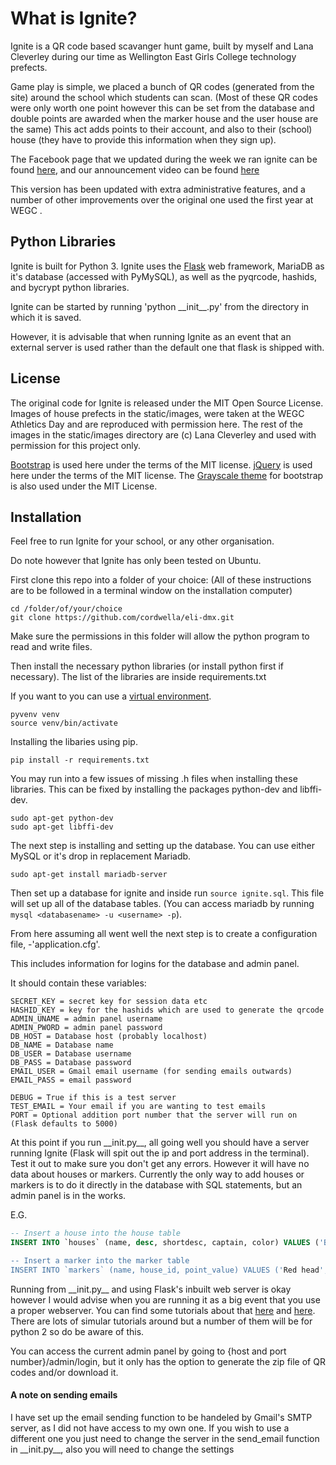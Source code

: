 # What is Ignite?

Ignite is a QR code based scavanger hunt game, built by myself and Lana Cleverley during our time as
Wellington East Girls College technology prefects.

Game play is simple, we placed a bunch of QR codes (generated from the site) around the school which students can scan. (Most of these QR codes were only worth one point however this can be set from the database and double points are awarded when the marker house and the user house are the same) This act adds points to their account, and also to their (school) house (they have to provide this information when they sign up).

The Facebook page that we updated during the week we ran ignite can be found [here](https://www.facebook.com/wegcignite/), and our announcement video can be found [here](https://www.youtube.com/watch?v=64Wh9KMe0Eg&feature=youtu.be)

This version has been updated with extra administrative features, and a number of other improvements over the original one used the first year at WEGC .

## Python Libraries
Ignite is built for Python 3.
Ignite uses the [Flask](http://flask.pocoo.org/) web framework, MariaDB as it's database (accessed with PyMySQL), as well as the pyqrcode, hashids, and bycrypt python libraries.

Ignite can be started by running 'python \_\_init\_\_.py' from the directory in which it is saved.

However, it is advisable that when running Ignite as an event that an external server is used rather than the default one that flask is shipped with.

## License
The original code for Ignite is released under the MIT Open Source License.
Images of house prefects in the static/images, were taken at the WEGC Athletics Day and are reproduced with permission here.
The rest of the images in the static/images directory are (c) Lana Cleverley and used with permission for this project only.

[Bootstrap](http://getbootstrap.com) is used here under the terms of the MIT license.
[jQuery](https://jquery.org) is used here under the terms of the MIT license.
The [Grayscale theme](http://startbootstrap.com/template-overviews/grayscale/) for bootstrap is also used under the MIT License.

## Installation

Feel free to run Ignite for your school, or any other organisation.

Do note however that Ignite has only been tested on Ubuntu.

First clone this repo into a folder of your choice:
(All of these instructions are to be followed in a terminal window on the installation computer)

```
cd /folder/of/your/choice
git clone https://github.com/cordwella/eli-dmx.git
```

Make sure the permissions in this folder will allow the python program to read and write files.

Then install the necessary python libraries (or install python first if necessary). The list of the libraries are inside requirements.txt

If you want to you can use a [virtual environment](https://realpython.com/blog/python/python-virtual-environments-a-primer/).

```
pyvenv venv
source venv/bin/activate
```

Installing the libaries using pip.
```
pip install -r requirements.txt
```

You may run into a few issues of missing .h files when installing these libraries. This can be fixed by installing the packages python-dev and libffi-dev.

```
sudo apt-get python-dev
sudo apt-get libffi-dev
```

The next step is installing and setting up the database. You can use either MySQL or it's drop in replacement Mariadb.

```
sudo apt-get install mariadb-server
```

Then set up a database for ignite and inside run `source ignite.sql`. This file will set up all of the database tables. (You can access mariadb by running `mysql <databasename> -u <username> -p`).

From here assuming all went well the next step is to create a configuration file, -'application.cfg'.

This includes information for logins for the database and admin panel.

It should contain these variables:
```
SECRET_KEY = secret key for session data etc
HASHID_KEY = key for the hashids which are used to generate the qrcode
ADMIN_UNAME = admin panel username
ADMIN_PWORD = admin panel password
DB_HOST = Database host (probably localhost)
DB_NAME = Database name
DB_USER = Database username
DB_PASS = Database password
EMAIL_USER = Gmail email username (for sending emails outwards)
EMAIL_PASS = email password

DEBUG = True if this is a test server
TEST_EMAIL = Your email if you are wanting to test emails
PORT = Optional addition port number that the server will run on (Flask defaults to 5000)
```

At this point if you run \_\_init.py\_\_, all going well you should have a server running Ignite (Flask will spit out the ip and port address in the terminal). Test it out to make sure you don't get any errors. However it will have no data about houses or markers. Currently the only way to add houses or markers is to do it directly in the database with SQL statements, but an admin panel is in the works.

E.G.
```sql
-- Insert a house into the house table
INSERT INTO `houses` (name, desc, shortdesc, captain, color) VALUES ('Bledisloe','Bledisloe house has won the athletics day competition for the last four years in a row, and the overall house cup for the last three - these stats alone show you that Bledisloe house is not one to mess with!','Red Hot and can\'t be stopped','Ellie Shea','ff0000');

-- Insert a marker into the marker table
INSERT INTO `markers` (name, house_id, point_value) VALUES ('Red head',1,1),('TOO HOT',1,2),('HOT DAMN',1,1),('Let all the colours ignite tonight',1,1);
```

Running from \_\_init.py\_\_ and using Flask's inbuilt web server is okay however I would advise when you are running it as a big event that you use a proper webserver. You can find some tutorials about that [here](http://terokarvinen.com/2016/deploy-flask-python3-on-apache2-ubuntu) and [here](https://medium.com/@apatefraus/how-to-deploy-flask-on-ubuntu-with-python-3-and-nginx-fa48394deb7b#.izqpg59gh). There are lots of simular tutorials around but a number of them will be for python 2 so do be aware of this.

You can access the current admin panel by going to {host and port number}/admin/login, but it only has the option to generate the zip file of QR codes and/or download it.

#### A note on sending emails
I have set up the email sending function to be handeled by Gmail's SMTP server, as I did not have access to my own one. If you wish to use a different one you just need to change the server in the send_email function in \_\_init.py\_\_, also you will need to change the settings
